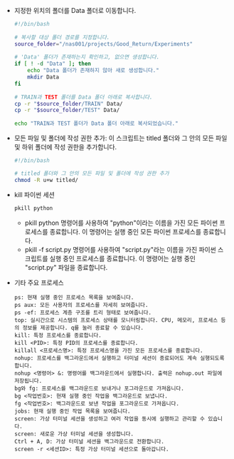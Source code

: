 - 지정한 위치의 폴더를 Data 폴더로 이동합니다.
  ```bash
  #!/bin/bash
   
  # 복사할 대상 폴더 경로를 지정합니다.
  source_folder="/nas001/projects/Good_Return/Experiments"
   
  # 'Data' 폴더가 존재하는지 확인하고, 없으면 생성합니다.
  if [ ! -d "Data" ]; then
      echo "Data 폴더가 존재하지 않아 새로 생성합니다."
      mkdir Data
  fi
   
  # TRAIN과 TEST 폴더를 Data 폴더 아래로 복사합니다.
  cp -r "$source_folder/TRAIN" Data/
  cp -r "$source_folder/TEST" Data/
   
  echo "TRAIN과 TEST 폴더가 Data 폴더 아래로 복사되었습니다."
  ```
- 모든 파일 및 폴더에 작성 권한 추가: 이 스크립트는 titled 폴더와 그 안의 모든 파일 및 하위 폴더에 작성 권한을 추가합니다.
  ```bash
  #!/bin/bash
  
  # titled 폴더와 그 안의 모든 파일 및 폴더에 작성 권한 추가
  chmod -R u+w titled/
  ```

- kill 파이썬 세션
  ```bash
  pkill python
  ```
  - pkill python 명령어를 사용하여 "python"이라는 이름을 가진 모든 파이썬 프로세스를 종료합니다. 이 명령어는 실행 중인 모든 파이썬 프로세스를 종료합니다.
  - pkill -f script.py 명령어를 사용하여 "script.py"라는 이름을 가진 파이썬 스크립트를 실행 중인 프로세스를 종료합니다. 이 명령어는 실행 중인 "script.py" 파일을 종료합니다.

- 기타 주요 프로세스
  ```
  ps: 현재 실행 중인 프로세스 목록을 보여줍니다.
  ps aux: 모든 사용자의 프로세스를 자세히 보여줍니다.
  ps -ef: 프로세스 계층 구조를 트리 형태로 보여줍니다.
  top: 실시간으로 시스템의 프로세스 상태를 모니터링합니다. CPU, 메모리, 프로세스 등의 정보를 제공합니다. q를 눌러 종료할 수 있습니다.
  kill: 특정 프로세스를 종료합니다.
  kill <PID>: 특정 PID의 프로세스를 종료합니다.
  killall <프로세스명>: 특정 프로세스명을 가진 모든 프로세스를 종료합니다.
  nohup: 프로세스를 백그라운드에서 실행하고 터미널 세션이 종료되어도 계속 실행되도록 합니다.
  nohup <명령어> &: 명령어를 백그라운드에서 실행합니다. 출력은 nohup.out 파일에 저장됩니다.
  bg와 fg: 프로세스를 백그라운드로 보내거나 포그라운드로 가져옵니다.
  bg <작업번호>: 현재 실행 중인 작업을 백그라운드로 보냅니다.
  fg <작업번호>: 백그라운드로 보낸 작업을 포그라운드로 가져옵니다.
  jobs: 현재 실행 중인 작업 목록을 보여줍니다.
  screen: 가상 터미널 세션을 생성하고 여러 작업을 동시에 실행하고 관리할 수 있습니다.
  screen: 새로운 가상 터미널 세션을 생성합니다.
  Ctrl + A, D: 가상 터미널 세션을 백그라운드로 전환합니다.
  screen -r <세션ID>: 특정 가상 터미널 세션으로 돌아갑니다.
  ```
